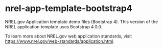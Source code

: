 # nrel-app-template-bootstrap4
NREL.gov Application template demo files (Bootstrap 4). 
This version of the NREL application template uses Bootstrap 4.0.0.

To learn more about NREL.gov web application standards, visit https://www.nrel.gov/web-standards/application.html.
